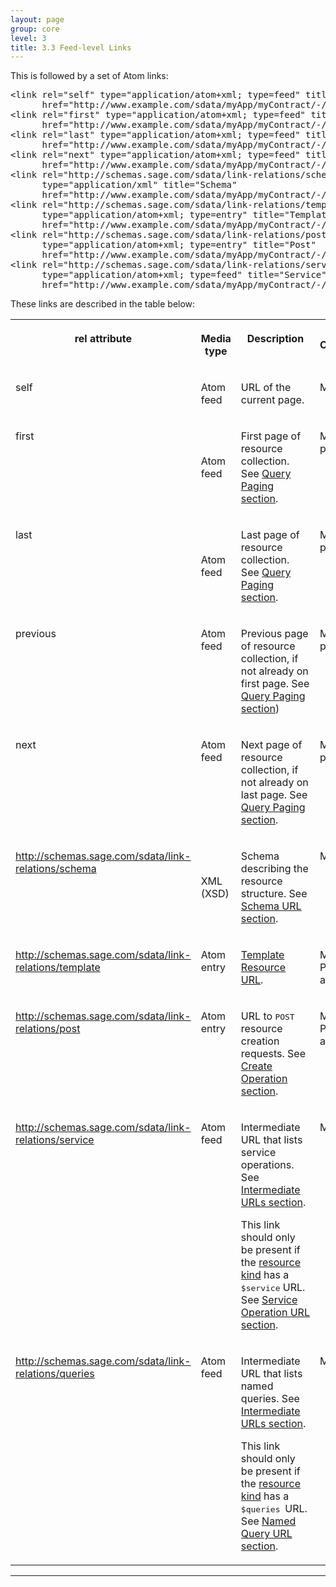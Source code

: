 ```yaml
---
layout: page
group: core
level: 3
title: 3.3 Feed-level Links
---
```


This is followed by a set of Atom links:

<pre>&lt;link&nbsp;rel="self"&nbsp;type="application/atom+xml; type=feed"&nbsp;title="Refresh"&nbsp;
      href="http://www.example.com/sdata/myApp/myContract/-/salesOrders" /&gt;
&lt;link&nbsp;rel="first"&nbsp;type="application/atom+xml; type=feed"&nbsp;title="First Page"&nbsp;
      href="http://www.example.com/sdata/myApp/myContract/-/salesOrders?startIndex=1&amp;amp;count=10" /&gt;
&lt;link&nbsp;rel="last"&nbsp;type="application/atom+xml; type=feed"&nbsp;title="Last Page"&nbsp;
      href="http://www.example.com/sdata/myApp/myContract/-/salesOrders?startIndex=31461&amp;amp;count=10" /&gt;
&lt;link&nbsp;rel="next"&nbsp;type="application/atom+xml; type=feed"&nbsp;title="Next Page"&nbsp;
      href="http://www.example.com/sdata/myApp/myContract/-/salesOrders?startIndex=11&amp;amp;count=10" /&gt;
&lt;link rel="http://schemas.sage.com/sdata/link-relations/schema" 
&nbsp;&nbsp;&nbsp;&nbsp;&nbsp; type="application/xml" title="Schema" 
&nbsp;&nbsp;&nbsp;&nbsp;&nbsp; href="http://www.example.com/sdata/myApp/myContract/-/salesOrders/$schema?version=5" /&gt;
&lt;link rel="http://schemas.sage.com/sdata/link-relations/template" 
&nbsp;&nbsp;&nbsp;&nbsp;&nbsp; type="application/atom+xml; type=entry" title="Template" 
&nbsp;&nbsp;&nbsp;&nbsp;&nbsp; href="http://www.example.com/sdata/myApp/myContract/-/salesOrders/$template" /&gt;
&lt;link rel="http://schemas.sage.com/sdata/link-relations/post" 
&nbsp;&nbsp;&nbsp;&nbsp;&nbsp; type="application/atom+xml; type=entry" title="Post" 
&nbsp;&nbsp;&nbsp;&nbsp;&nbsp; href="http://www.example.com/sdata/myApp/myContract/-/salesOrders" /&gt;
&lt;link rel="http://schemas.sage.com/sdata/link-relations/service" 
&nbsp;&nbsp;&nbsp;&nbsp;&nbsp; type="application/atom+xml; type=feed" title="Service" 
&nbsp;&nbsp;&nbsp;&nbsp;&nbsp; href="http://www.example.com/sdata/myApp/myContract/-/salesOrders/$service" /&gt;</pre>

These links are described in the table below:

<table class="content" print-width="100%" width="100%">
<tbody>

<tr>

<th valign="top">

rel attribute

</th>
<th>

Media type

</th>
<th valign="top">

Description

</th>
<th>

Compliance

</th>

</tr>

<tr>

<td valign="top">

self

</td>
<td>

Atom feed

</td>
<td valign="top">

URL of the current page.

</td>
<td valign="top">

MUST

</td>

</tr>

<tr>

<td valign="top">

first

</td>
<td>

Atom feed

</td>
<td valign="top">

First page of resource collection. See <a href="../0604/" title="6.4 Query Paging">Query Paging section</a>.

</td>
<td valign="top">

MUST (if paging)

</td>

</tr>

<tr>

<td valign="top">

last

</td>
<td>

Atom feed

</td>
<td valign="top">

Last page of resource collection. See <a href="../0604/" title="6.4 Query Paging">Query Paging section</a>.

</td>
<td valign="top">

MUST (if paging

</td>

</tr>

<tr>

<td valign="top">

previous

</td>
<td valign="top">

Atom feed

</td>
<td>

Previous page of resource collection, if not already on first page. See <a href="../0604/" title="6.4 Query Paging">Query Paging section</a>)

</td>
<td valign="top">

MUST (if paging)

</td>

</tr>

<tr>

<td valign="top">

next

</td>
<td valign="top">

Atom feed

</td>
<td>

Next page of resource collection, if not already on last page. See
<a href="../0604/" title="6.4 Query Paging">Query Paging section</a>.

</td>
<td valign="top">

MUST (if paging)

</td>

</tr>

<tr>

<td valign="top">

http://schemas.sage.com/sdata/link-relations/schema

</td>
<td>

XML (XSD)

</td>
<td valign="top">

Schema describing the resource structure. See <a href="../0207/" title="2.7  Resource Schema URL">Schema URL section</a>.

</td>
<td valign="top">

MUST

</td>

</tr>

<tr>

<td valign="top">

http://schemas.sage.com/sdata/link-relations/template

</td>
<td valign="top">

Atom entry

</td>
<td valign="top">

<a href="../0206/" title="2.6 Template Resource URL">Template Resource URL</a>.&nbsp;

</td>
<td valign="top">

MUST (if POST allowed)

</td>

</tr>

<tr>

<td valign="top">

http://schemas.sage.com/sdata/link-relations/post

</td>
<td valign="top">

Atom entry

</td>
<td valign="top">

URL to <tt>POST</tt> resource creation requests. See
<a href="../0800/" title="8 Create Operation">Create Operation section</a>.

</td>
<td valign="top">

MUST (if POST allowed)

</td>

</tr>

<tr>

<td valign="top">

http://schemas.sage.com/sdata/link-relations/service

</td>
<td valign="top">

Atom feed

</td>
<td valign="top">

Intermediate URL that lists service operations. See
<a href="../0209/" title="2.9 Intermediate URLs">Intermediate URLs section</a>.

This link should only be present if the <a href="../0101/" title="1.1 Terminology">resource kind</a> has a <tt>$service</tt> URL. See <a href="../0204/" title="2.4  Service Operation URL">Service Operation&nbsp;URL section</a>.

</td>
<td valign="top">

MAY

</td>

</tr>

<tr>

<td valign="top">

http://schemas.sage.com/sdata/link-relations/queries

</td>
<td valign="top">

Atom feed

</td>
<td valign="top">

Intermediate URL that lists named queries. See
<a href="../0209/" title="2.9 Intermediate URLs">Intermediate URLs section</a>.

This link should only be present if the <a href="../0101/" title="1.1 Terminology">resource kind</a> has a <tt>$queries </tt>URL. See <a href="../1202/" title="12.2 Named Query URL">Named Query URL section</a>.

</td>
<td valign="top">

MAY

</td>

</tr>

</tbody>
</table>

* * *